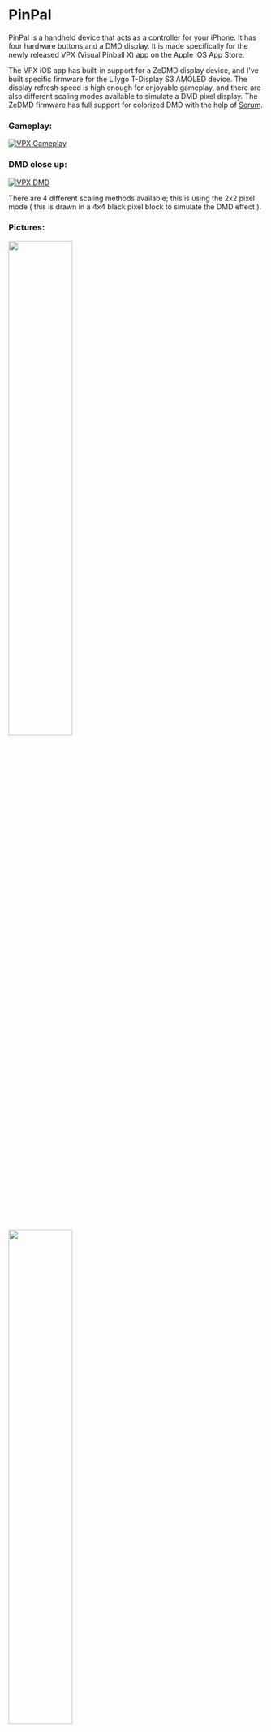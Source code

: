 # PinPal
PinPal is a handheld device that acts as a controller for your iPhone. It has four hardware buttons and a DMD display. It is made specifically for the newly released VPX (Visual Pinball X) app on the Apple iOS App Store.

The VPX iOS app has built-in support for a ZeDMD display device, and I've built specific firmware for the Lilygo T-Display S3 AMOLED device. The display refresh speed is high enough for enjoyable gameplay, and there are also different scaling modes available to simulate a DMD pixel display. The ZeDMD firmware has full support for colorized DMD with the help of [Serum](https://github.com/zesinger/libserum).

### Gameplay:

[![VPX Gameplay](https://img.youtube.com/vi/CqxvdAZtwaw/0.jpg)](https://www.youtube.com/watch?v=CqxvdAZtwaw)

### DMD close up: 

[![VPX DMD](https://img.youtube.com/vi/JCEzE09UcEo/0.jpg)](https://www.youtube.com/shorts/JCEzE09UcEo)

There are 4 different scaling methods available; this is using the 2x2 pixel mode ( this is drawn in a 4x4 black pixel block to simulate the DMD effect ).

### Pictures:

<img src="https://github.com/user-attachments/assets/5bec6ebf-a239-4ce7-97a5-c5145f1b9f5f" width=50% height=50%>
<img src="https://github.com/user-attachments/assets/0e36f419-3ddb-421d-8e22-fe06388dd69a" width=50% height=50%>
<img src="https://github.com/user-attachments/assets/ff31e228-4cdf-416c-bdde-b99032e7bb37" width=50% height=50%>
<img src="https://github.com/user-attachments/assets/4f6e2528-6082-4bd9-8f7d-4d5c7ad7e045" width=50% height=50%>
<img src="https://github.com/user-attachments/assets/faa7a293-437d-4c6f-bf54-5b4bd4f6bc31" width=50% height=50%>
<img src="https://github.com/user-attachments/assets/85e6f304-32de-485e-bb94-c0e83149d9a0" width=50% height=50%>

## Progress
-- Update 22-10-2024

- Changed the flipper buttons to the top of the unit; it works a lot better then the old version.
- 2 extra buttons for nudging. I plan to make a sqeeuze to nudge function in combination with the accelerometer in the future and use these buttons for magnasave.
- Added a cable guide system in the bottom plate to easily wire up the unit.
- The dmd display cutout has been changed to a bigger bezel and the mounting solution has been improved and optimized for the lilygo T-display amoled v2.0 solderless.

Todo:
- Better usb-c connector mount, need to lower it a bit and but the connector back a bit.
- In rare cases buttons get a little stuck, need to fiddle some more with tolerances

---

After weeks of tinkering, I've completed the first prototype of my portable pinball handheld device. While it still has some rough edges, it fully works as I originally envisioned. The current version is designed for the iPhone Pro Max series with a USB-C connector. Moving forward, I plan to release four versions:

iPhone 15/16 Pro Max (USB-C) — already released <br>
iPhone 15/16 Pro (USB-C)<br>
iPhone 13/14 Pro Max (Lightning)<br>
iPhone 13/14 Pro (Lightning)<br>

At the moment, I'm experimenting with different button configurations to improve comfort, as I'm not entirely satisfied with the current layout. I’ve also developed firmware for the ESP32 Zero that emulates a keyboard for the hardware buttons. In the next iteration, I’ll be converting this firmware to function as a game controller, which should resolve the issue of the on-screen keyboard interfering with gameplay.

I’ll be releasing all of my 3D printable files in both STL and STEP formats. I’m not a professional 3D modeler; so the models are not perfect :-) <br>
I encourage others to take my designs, improve upon them, and make the project better or start their own versions of this concept!

## BOM (Bill of materials)

|Description|Amount|Link|
|---|---|---|
|T-Display S3 AMOLED V2.0 Non-Soldered Pin [H713]| 1x | https://www.lilygo.cc/products/t-display-s3-amoled?variant=43506902368437 |
|ESP32-S3-Zero| 1x | https://www.waveshare.com/esp32-s3-zero.htm |
|Soft dome tactile push buttons (4PIN) version|4 buttons (buy a 20 pack) |https://aliexpress.com/item/1005005384244944.html|
|USB-C female 5 pin connector|2x|https://aliexpress.com/item/1005006260700701.html|
|Cylinder head screw M4|6x| - I ordered these(the site has all the exact dimensions): https://www.rvspaleis.nl/bouten/binnenzeskant/din-7984/din-7984-[-]-a2-[-]-m4/7984-2-4x12_1 <br> - USA Link of something equivalent: https://belmetric.com/m4x0-7-a2-stainless-din-7984-allen-socket-low-head-cap-screw/?sku=BSH4X12LOWSS |
|Sleeve Nut M4|6x| - I ordered these(the site has all the exact dimensions): https://www.rvspaleis.nl/moeren/hulsmoeren/verzonken-binnenzeskant/9062-2-4_1 <br> - USA link of something equivalent: https://belmetric.com/sleeve-nut-flat-head-stainless/?gad_source=1&gclid=CjwKCAjwjsi4BhB5EiwAFAL0YEJn1d-U1o56CrpPKzjxZ5y5co3S5-NrORw0wPohaRkb9woiMzEqkhoCX0kQAvD_BwE |
|Small copper insulated wires|+- 70 cm| I cut op an old broken USB lead and recycled those wires |

## Build instructions

Stay tuned, i will document this later.

## Setup instructions

1. Install VPX from the Apple iOS store.
2. Click the cog at the right top to open the VPX Settings.
3. Change the DMD type to "ZeDMD-WiFi".
4. Fill in the IP Adress and use the default port number 3333.
5. Tap Done in the top right, load up a table and have fun!

## Thanks

I would like to thank the following people for help on this project, without them this wouldn't have been possible:

- [Jason Millard (jsm174)](https://github.com/jsm174)
- [Markus Kalkbrenner (mkalkbrenner )](https://github.com/mkalkbrenner)
- [David (zesinger)](https://github.com/zesinger)
